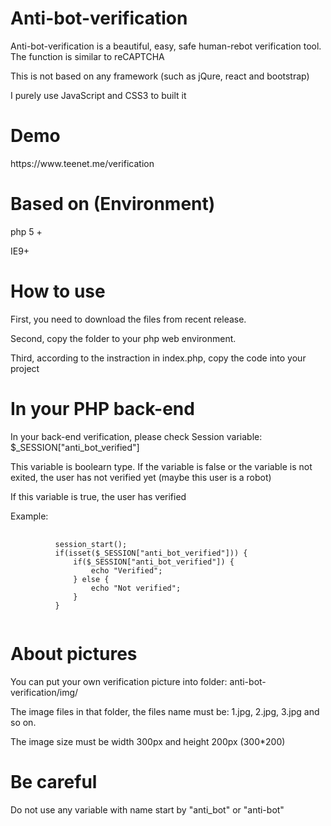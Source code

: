 # Anti-bot-verification
<p>Anti-bot-verification is a beautiful, easy, safe human-rebot verification tool. The function is similar to reCAPTCHA</p>
<p>This is not based on any framework (such as jQure, react and bootstrap)</p>
<p>I purely use JavaScript and CSS3 to built it</p>

# Demo
<p>https://www.teenet.me/verification</p>

# Based on (Environment)
<p>php 5 +</p>
<p>IE9+</p>

# How to use
<p>First, you need to download the files from recent release. </p>
<p>Second, copy the folder to your php web environment. </p>
<p>Third, according to the instraction in index.php, copy the code into your project</p>

# In your PHP back-end 
<p>In your back-end verification, please check Session variable: $_SESSION["anti_bot_verified"]</p>
<p>This variable is boolearn type. If the variable is false or the variable is not exited, the user has not verified yet (maybe this user is a robot)</p>
<p>If this variable is true, the user has verified</p>
<p>Example: </p>
<pre>
    <code>
          session_start();
          if(isset($_SESSION["anti_bot_verified"])) {
              if($_SESSION["anti_bot_verified"]) {
                  echo "Verified";
              } else {
                  echo "Not verified";
              }
          }
    </code>
</pre>

# About pictures 
<p>You can put your own verification picture into folder: anti-bot-verification/img/</p>
<p>The image files in that folder, the files name must be: 1.jpg, 2.jpg, 3.jpg and so on. </p>
<p>The image size must be width 300px and height 200px (300*200)</p>

# Be careful
<p>Do not use any variable with name start by "anti_bot" or "anti-bot"</p>
